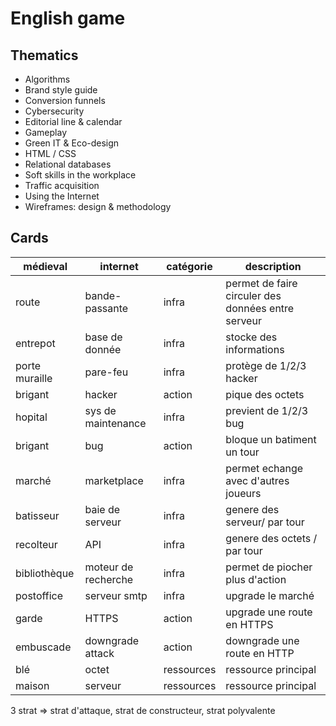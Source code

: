 # English game

## Thematics

- Algorithms
- Brand style guide
- Conversion funnels
- Cybersecurity
- Editorial line & calendar
- Gameplay
- Green IT & Eco-design
- HTML / CSS
- Relational databases
- Soft skills in the workplace
- Traffic acquisition
- Using the Internet
- Wireframes: design & methodology

## Cards

| médieval       | internet            | catégorie  | description                                        |
| -------------- | ------------------- | ---------- | -------------------------------------------------- |
| route          | bande-passante      | infra      | permet de faire circuler des données entre serveur |
| entrepot       | base de donnée      | infra      | stocke des informations                            |
| porte muraille | pare-feu            | infra      | protège de 1/2/3 hacker                            |
| brigant        | hacker              | action     | pique des octets                                   |
| hopital        | sys de maintenance  | infra      | previent de 1/2/3 bug                              |
| brigant        | bug                 | action     | bloque un batiment un tour                         |
| marché         | marketplace         | infra      | permet echange avec d'autres joueurs               |
| batisseur      | baie de serveur     | infra      | genere des serveur/ par tour                       |
| recolteur      | API                 | infra      | genere des octets / par tour                       |
| bibliothèque   | moteur de recherche | infra      | permet de piocher plus d'action                    |
| postoffice     | serveur smtp        | infra      | upgrade le marché                                  |
| garde          | HTTPS               | action     | upgrade une route en HTTPS                         |
| embuscade      | downgrade attack    | action     | downgrade une route en HTTP                        |
| blé            | octet               | ressources | ressource principal                                |
| maison         | serveur             | ressources | ressource principal                                |

3 strat => strat d'attaque, strat de constructeur, strat polyvalente

